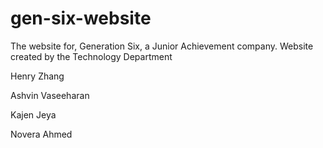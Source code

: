# gen-six-website
The website for, Generation Six, a Junior Achievement company. Website created by the Technology Department

Henry Zhang

Ashvin Vaseeharan

Kajen Jeya

Novera Ahmed
